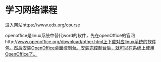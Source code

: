 # 学习网络课程

进入网站https://www.edx.org/course

openoffice是linux系统中替代word的软件，先在openOffice的官网http://www.openoffice.org/download/other.html上下载对应linux系统的软件包。然后安装OpenOffice桌面控制台。安装完控制台后，就可以在系统上使用OpenOffice了。

